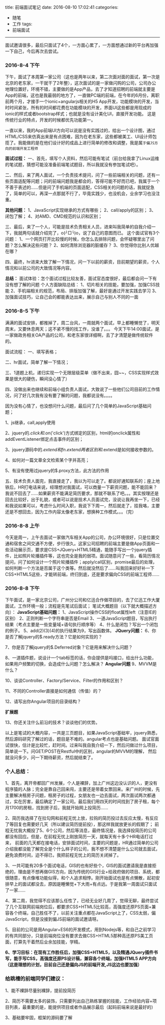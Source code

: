 title: 前端面试笔记
date: 2016-08-10 17:02:41
categories:
- 随笔
- 工作
tags:
- 前端面试

---

面试邀请很多，最后只面试了4个，一方面心累了，一方面想通过新的平台再加强一下自己，今后再次去尝试。
<!-- more -->

### 2016-8-4 下午

下午，面试了本周第一家公司（这也是两年以来，第二次面对面的面试，第一次是北京的老东家，一干就干了2年整），这次面试的是一家做闪购的公司，公司办公地理位置好，环境不错，主要做的是App产品，去了才知道招聘的前端就主要是App的前端，这也是我最弱的地方了，一直做PC端的前端，在今年的6月份，离职前两个月，才接手一个ionic+angularjs相关的H5 App开发，功能模块的开发，当时时间紧张，所有的时间都花费在功能模块的开发，界面UI这些都是用现成的ionic的样式或者bootstrap样式；也就是没有设计美化UI，直接开发功能。
这是传统行业的特点，开发的时候都优先功能第一。

一直以来，我的App前端UI方向可以说是没有实践过的，给出一个设计图，通过HTML/CSS来仿真出来是有点困难，因为在老东家，这些都被美工、UI设计师包揽了。我能做的是在他们设计好的成品上进行简单的修改和调整，我是属`于偏JS方向的前端开发工程师`

**面试过程：**
一、首先，填写个人资料，然后可能有笔试（前台给我拿了Linux运维的笔试题，猜想可能没准备前端笔试题目，所以我就没有参加笔试吧）。

二、然后，来了两人面试，一个负责技术提问，问了一些前端相关的问题，还有一些页面适配等问题；问的前端问题我是都会的，答得可能不好而已吧，我属于一个不善于表述的……但是问了手机端的页面适配，CSS相关的问题的话，我就捉急了，简单的可以，再深一点那就不行了，毕竟实践少，也没机会，业余学习也没注重。

**其他问题：**
1、JavaScript实现继承的方式有哪些；
2、call/apply的区别；
3、闭包了解；
4、对AMD、CMD规范的认识和区别；

三、最后，来了一个人，可能是技术负责相关人员，进来叫我简单的自我介绍一下，我就两句话就介绍完了，o(╯□╰)o，说了自己的意图而已。
这个面试官有3个问题：
1、一个网页打开比较慢的时候，你怎么去排除问题，会怀疑哪里出了问题？怎么解决这些问题？
2、如何清除浏览器的脏缓存？
3、你觉得你比别人优越在哪？

四、最终，hr进来大致了解一下情况，问一下以前的薪资，目前期望的薪资，个人情况和以前公司的大致情况等内容。

**总结：**
面试体验：怎个面试过程比较友善，面试官态度很好，最后都会问一下有没有想了解的问题
个人方面缺陷总结：
1、切片相关的技能，要加强，加强CSS技能
2、手机端相关的规范，布局、排版加强了解，最好是通过开发实践去学习
3、加强面试技巧，让自己会的都能表达出来，展示自己与别人不同的一面


### 2016-8-5 下午

满满的面试安排，都推掉了，周二台风，一周就两个面试，早上都睡懒觉了，明天周末，又要休息两天；这不紧不慢的找工作，没谁了。。。
今天下午14:00面试，是一家做政务相关OA产品的公司，和老东家很详细啊，去了才清楚是做传统软件的。

面试流程：
一、填写表格；

二、hr面试，简单了解一下情况；

三、1道题上机，递归实现一个无限层级菜单（做不出来，囧~~，CSS实现样式效果是很大的硬伤，瞬间没心情了）

四、没做出来也继续和前端小组负责人面试，大致说了一些他们公司目前的工作情况，问了好几次我有没有要了解的问题，我都说没有。。。。

因为没有心情了，也没想问什么问题，最后问了几个简单的JavaScript基础问题；

1、js继承，call,apply使用

2、jquery的$.click和$.on('click')方式绑定的区别，html的onclick属性和addEventListener绑定点击事件的区别；

3、jquery源码中的$.extend和fn.extend两者区别和$.extend是如何接收参数的。

4、如何对一篇文章全文检索某个字并高亮；

5、有没有使用过jquery的$.proxy方法，此方法的作用

五、技术负责人面完，我直接走了，我以为可以走了。都说好通知联系的；座上地铁后，HR打电话来说，经理想对我面试，可以商量一下薪资问题，能不能回来？我说不回去了……如果薪资不能满足简历要求，那就不联系了吧。。。其实按理还是回去比较好，出于礼貌，或者可以说是技术人员面试完，没说让我再坐一下，已经和我说如果可以，考虑什么时间入职，我说下下周一，然后就走了，挂我咯，主要还是不想回去，因为工作内容太像老东家，想换种工作模式。。。（完）


### 2016-8-8 上午

今天是周一，上午去面试一家做汽车相关App的公司，办公环境很好，只是位置交通和宿舍之间交通不方便，步行很久。这家公司招聘的前端主要是做App页面和一些活动展示页，要求是CSS+JQuery+HTML5精通，能随手写出一个jquery插件，比如照片轮播插件等，这也完全是我的弱项。面试随意问了一些，看简历情况提问，问了如何设计一个照片轮播插件；apply/call区别，promise最后的处理，如何判断一个方法是否属于这个类等。然后就没然后了……叫我回来好好补一下CSS+HTML5这些，才能转前端，终归到底，还是要求偏向CSS的前端工程师……

### 2016-8-8 下午

下午面试，是一家北京公司，广州分公司和亿迅合作做项目的，去了亿迅工作大厦面试，工作环境一般；流程是先笔试后面试；
笔试大概题目（以下就大概描述方向）：
**JavaScript基础问题：**
1、JavaScript操作CSS的float属性left（注意IE的区别）
2、正则判断一个字符串是否是Email
3、一道JavaScript题目，写出执行结果（考点主要是一些变量域+语句执行顺序等）
4、什么是闭包？写出一个闭包的例子。
5、add(2)(3)(4)的执行结果为9，写出函数体。
**JQuery问题：**
6、你是否了解jquery的$.ready方法？它是如何实现的？

7、你是否了解jquery的$.Deferred对象？它是用来解决什么问题？

8、一道插件题，说设计一个tab标签的话，你会提供是吗接口，给出什么功能，如果用户频繁的切换，会造成什么问题？怎么解决？
**Angular问题**
9、MVVM是什么？

10、谈谈Controller、Factory/Service、Filter的作用和区别？

11、不同的Controller直接是如何通信（传值）的？

12、请写出你Angular项目的目录结构？

**扩展题**

13、你还关注什么前沿的技术？谈谈他们的优势。

以上是笔试的大概内容，一共是三页题目，如果JavaScript基础牢，jquery熟悉，然后源码研究了解过的话，题目是不难的。angular考点也是基础问题。
面试官面试很快，估计是比较忙，赶时间。过来叫我自我介绍一下，然后问做过什么项目，简单说一下。问GET/POST在Restful中的区别，angular的MVVM的理解，
然后就没问多少，问一下期待薪资，然后就结束了。


### 个人总结：

1、首先，离开帝都回广州发展，个人是裸辞，加上广州这边没认识的人，更没有程序猿的人脉；完全是靠自己回来闯，主要还是带着女票回来。来广州的时候，先主要解决租房子问题，租房子的过程，女朋友也一边去面试，两次面试两次都通过，实在厉害，最后确定了一家公司。最后我们用四天的时间找到了房子租，每个月1700的房租，找到房子后，我就开始网上投简历……

2、简历我选择了在拉勾网和前程无忧上放，拉钩的简历投过去反应太慢，有反应了等回复也需要好几天（所以建议简历提前投），那这样我就放更长的假期了；
前程无忧我大概投了5、6个公司，然后等消息，最终情况是，我选择投简历的公司都没有回应。但是，在前程无忧上刚放简历一天，就每天有十多个HR电话打过来， 前面的几天都在接电话，安排面试时间，主要的问题是，HR通过简单的公司介绍我都没能了解完全是个什么样子的公司，我不想不清楚是什么公司就去面试，避免浪费时间，迫不得已，我把前程无忧上的简历关闭掉了。

3、一共可能有20多个面试电话，GIS的也有好些个，GIS的面试邀请我是直接拒绝的，理由是不想再做GIS方向，因为传统的GIS行业+给政府做的项目、系统，都很随意，有点像堆功能似得，和个人追求相悖。刚开始面试也是有点懒散，起初安排早上的面试都没去，原因是睡懒觉+下大雨+有点远。于是我第一周面试只面试了一家……

4、第二周，我觉得不应该那么任性了，已经无业好几周了，觉得无聊，最终尝试了几个互联网前端岗位后，都要求CSS+HTML5比较高，高强度还原PS页面+兼容各个终端，自己胜任不了，以前关注重点都在JavaScript上了，CSS太弱，偏JavaScript，但是没接到偏JS前端的面试邀请呀。

5、目前的公司是用Angular+ES6的开发模式，用到Nodejs等，和自己之前学习的有共同部分，只是前端岗位没有要求去做CSS+HTML5那种高还原PS美工页面，打算先干着然后业余加技能，学精。

**6、学习目标：在现有工作胜任后，加强CSS+HTML5，以及精通JQuery插件书写，能手写CSS，高强度还原PS设计稿，兼容各个终端，加强HTML5 APP方向（这是理想的计划，目前自己还是偏向JS的前端开发,JS这边也要加强）**

### 给跳槽的前端同学们建议：

1、能不裸辞尽量别裸辞，提前投简历

2、简历不需要太多的装饰，只需要列出自己熟练掌握的技能，工作经验内容+项目列表，最重要的是，能提供项目或者作品展示最后（起码前端来说是最好的）

3、基础要牢固，框架的源码要了解














